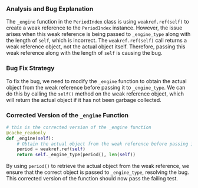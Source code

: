 ### Analysis and Bug Explanation
The `_engine` function in the `PeriodIndex` class is using `weakref.ref(self)` to create a weak reference to the `PeriodIndex` instance. However, the issue arises when this weak reference is being passed to `_engine_type` along with the length of `self`, which is incorrect. The `weakref.ref(self)` call returns a weak reference object, not the actual object itself. Therefore, passing this weak reference along with the length of `self` is causing the bug.

### Bug Fix Strategy
To fix the bug, we need to modify the `_engine` function to obtain the actual object from the weak reference before passing it to `_engine_type`. We can do this by calling the `self()` method on the weak reference object, which will return the actual object if it has not been garbage collected.

### Corrected Version of the `_engine` Function
```python
# this is the corrected version of the _engine function
@cache_readonly
def _engine(self):
    # Obtain the actual object from the weak reference before passing it to _engine_type
    period = weakref.ref(self)
    return self._engine_type(period(), len(self))
```

By using `period()` to retrieve the actual object from the weak reference, we ensure that the correct object is passed to `_engine_type`, resolving the bug. This corrected version of the function should now pass the failing test.